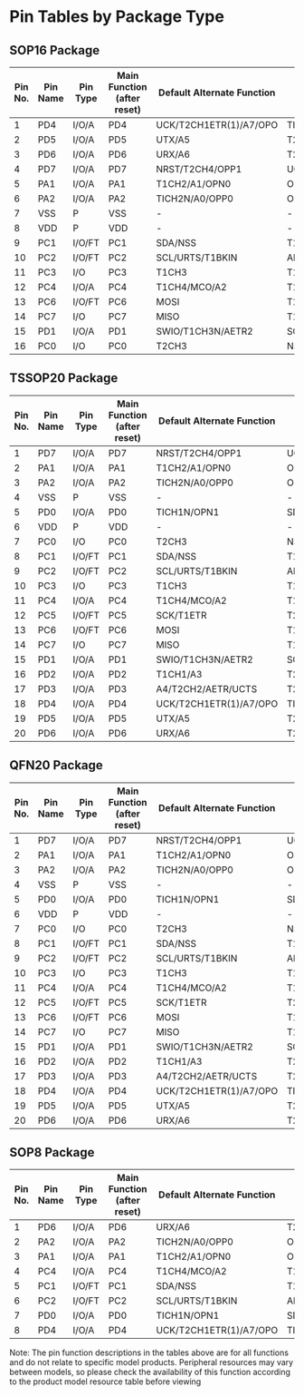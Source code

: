 # Pin Tables by Package Type

## SOP16 Package

| Pin No. | Pin Name | Pin Type | Main Function (after reset) | Default Alternate Function | Remapping Function |
|---------|----------|----------|----------------------------|---------------------------|-------------------|
| 1       | PD4      | I/O/A    | PD4                        | UCK/T2CH1ETR(1)/A7/OPO    | TIETR_2/T1CH4_3   |
| 2       | PD5      | I/O/A    | PD5                        | UTX/A5                    | T2CH4_3/URX_2     |
| 3       | PD6      | I/O/A    | PD6                        | URX/A6                    | T2CH3_3/UTX_2     |
| 4       | PD7      | I/O/A    | PD7                        | NRST/T2CH4/OPP1           | UCK_1/UCK_2/T2CH4_2 |
| 5       | PA1      | I/O/A    | PA1                        | T1CH2/A1/OPN0             | OSCI/T1CH2_2      |
| 6       | PA2      | I/O/A    | PA2                        | TICH2N/A0/OPP0            | OSCO/AETR2_1/TICH2N_2 |
| 7       | VSS      | P        | VSS                        | -                         | -                 |
| 8       | VDD      | P        | VDD                        | -                         | -                 |
| 9       | PC1      | I/O/FT   | PC1                        | SDA/NSS                   | T1BKIN_1/T2CH4_1/T2CH1ETR(1)_2/URX_3/T2CH1ETR(1)_3/T1BKIN_3 |
| 10      | PC2      | I/O/FT   | PC2                        | SCL/URTS/T1BKIN           | AETR_1/T2CH2_1/T1ETR_3/URTS_1/T1BKIN_2 |
| 11      | PC3      | I/O      | PC3                        | T1CH3                     | T1CH1N_1/UCTS_1/T1CH3_2/T1CH1N_3 |
| 12      | PC4      | I/O/A    | PC4                        | T1CH4/MCO/A2              | T1CH2N_1/T1CH4_2/T1CH1_3 |
| 13      | PC6      | I/O/FT   | PC6                        | MOSI                      | T1CH1_1/UCTS_2/SDA_2/SDA_3/UCTS_3/T1CH3N_3/MOSI_1 |
| 14      | PC7      | I/O      | PC7                        | MISO                      | T1CH2_1/URTS_2/T2CH2_3/URTS_3/T1CH2_3/MISO_1 |
| 15      | PD1      | I/O/A    | PD1                        | SWIO/T1CH3N/AETR2         | SCL_1/URX_1/T1CH3N_1/T1CH3N_2 |
| 16      | PC0      | I/O      | PC0                        | T2CH3                     | NSS_1/UTX_3/T2CH3_2/T1CH3_1 |

## TSSOP20 Package

| Pin No. | Pin Name | Pin Type | Main Function (after reset) | Default Alternate Function | Remapping Function |
|---------|----------|----------|----------------------------|---------------------------|-------------------|
| 1       | PD7      | I/O/A    | PD7                        | NRST/T2CH4/OPP1           | UCK_1/UCK_2/T2CH4_2 |
| 2       | PA1      | I/O/A    | PA1                        | T1CH2/A1/OPN0             | OSCI/T1CH2_2      |
| 3       | PA2      | I/O/A    | PA2                        | TICH2N/A0/OPP0            | OSCO/AETR2_1/TICH2N_2 |
| 4       | VSS      | P        | VSS                        | -                         | -                 |
| 5       | PD0      | I/O/A    | PD0                        | TICH1N/OPN1               | SDA_1/UTX_1/TICH1N_2 |
| 6       | VDD      | P        | VDD                        | -                         | -                 |
| 7       | PC0      | I/O      | PC0                        | T2CH3                     | NSS_1/UTX_3/T2CH3_2/T1CH3_1 |
| 8       | PC1      | I/O/FT   | PC1                        | SDA/NSS                   | T1BKIN_1/T2CH4_1/T2CH1ETR(1)_2/URX_3/T2CH1ETR(1)_3/T1BKIN_3 |
| 9       | PC2      | I/O/FT   | PC2                        | SCL/URTS/T1BKIN           | AETR_1/T2CH2_1/T1ETR_3/URTS_1/T1BKIN_2 |
| 10      | PC3      | I/O      | PC3                        | T1CH3                     | T1CH1N_1/UCTS_1/T1CH3_2/T1CH1N_3 |
| 11      | PC4      | I/O/A    | PC4                        | T1CH4/MCO/A2              | T1CH2N_1/T1CH4_2/T1CH1_3 |
| 12      | PC5      | I/O/FT   | PC5                        | SCK/T1ETR                 | T2CH1ETR(1)_1/SCL_2/SCL_3/UCK_3/T1ETR_1/T1CH3_3/SCK_1 |
| 13      | PC6      | I/O/FT   | PC6                        | MOSI                      | T1CH1_1/UCTS_2/SDA_2/SDA_3/UCTS_3/T1CH3N_3/MOSI_1 |
| 14      | PC7      | I/O      | PC7                        | MISO                      | T1CH2_1/URTS_2/T2CH2_3/URTS_3/T1CH2_3/MISO_1 |
| 15      | PD1      | I/O/A    | PD1                        | SWIO/T1CH3N/AETR2         | SCL_1/URX_1/T1CH3N_1/T1CH3N_2 |
| 16      | PD2      | I/O/A    | PD2                        | T1CH1/A3                  | T2CH3_1/T1CH2N_3/T1CH1_2 |
| 17      | PD3      | I/O/A    | PD3                        | A4/T2CH2/AETR/UCTS        | T2CH2_2/T1CH4_1   |
| 18      | PD4      | I/O/A    | PD4                        | UCK/T2CH1ETR(1)/A7/OPO    | TIETR_2/T1CH4_3   |
| 19      | PD5      | I/O/A    | PD5                        | UTX/A5                    | T2CH4_3/URX_2     |
| 20      | PD6      | I/O/A    | PD6                        | URX/A6                    | T2CH3_3/UTX_2     |

## QFN20 Package

| Pin No. | Pin Name | Pin Type | Main Function (after reset) | Default Alternate Function | Remapping Function |
|---------|----------|----------|----------------------------|---------------------------|-------------------|
| 1       | PD7      | I/O/A    | PD7                        | NRST/T2CH4/OPP1           | UCK_1/UCK_2/T2CH4_2 |
| 2       | PA1      | I/O/A    | PA1                        | T1CH2/A1/OPN0             | OSCI/T1CH2_2      |
| 3       | PA2      | I/O/A    | PA2                        | TICH2N/A0/OPP0            | OSCO/AETR2_1/TICH2N_2 |
| 4       | VSS      | P        | VSS                        | -                         | -                 |
| 5       | PD0      | I/O/A    | PD0                        | TICH1N/OPN1               | SDA_1/UTX_1/TICH1N_2 |
| 6       | VDD      | P        | VDD                        | -                         | -                 |
| 7       | PC0      | I/O      | PC0                        | T2CH3                     | NSS_1/UTX_3/T2CH3_2/T1CH3_1 |
| 8       | PC1      | I/O/FT   | PC1                        | SDA/NSS                   | T1BKIN_1/T2CH4_1/T2CH1ETR(1)_2/URX_3/T2CH1ETR(1)_3/T1BKIN_3 |
| 9       | PC2      | I/O/FT   | PC2                        | SCL/URTS/T1BKIN           | AETR_1/T2CH2_1/T1ETR_3/URTS_1/T1BKIN_2 |
| 10      | PC3      | I/O      | PC3                        | T1CH3                     | T1CH1N_1/UCTS_1/T1CH3_2/T1CH1N_3 |
| 11      | PC4      | I/O/A    | PC4                        | T1CH4/MCO/A2              | T1CH2N_1/T1CH4_2/T1CH1_3 |
| 12      | PC5      | I/O/FT   | PC5                        | SCK/T1ETR                 | T2CH1ETR(1)_1/SCL_2/SCL_3/UCK_3/T1ETR_1/T1CH3_3/SCK_1 |
| 13      | PC6      | I/O/FT   | PC6                        | MOSI                      | T1CH1_1/UCTS_2/SDA_2/SDA_3/UCTS_3/T1CH3N_3/MOSI_1 |
| 14      | PC7      | I/O      | PC7                        | MISO                      | T1CH2_1/URTS_2/T2CH2_3/URTS_3/T1CH2_3/MISO_1 |
| 15      | PD1      | I/O/A    | PD1                        | SWIO/T1CH3N/AETR2         | SCL_1/URX_1/T1CH3N_1/T1CH3N_2 |
| 16      | PD2      | I/O/A    | PD2                        | T1CH1/A3                  | T2CH3_1/T1CH2N_3/T1CH1_2 |
| 17      | PD3      | I/O/A    | PD3                        | A4/T2CH2/AETR/UCTS        | T2CH2_2/T1CH4_1   |
| 18      | PD4      | I/O/A    | PD4                        | UCK/T2CH1ETR(1)/A7/OPO    | TIETR_2/T1CH4_3   |
| 19      | PD5      | I/O/A    | PD5                        | UTX/A5                    | T2CH4_3/URX_2     |
| 20      | PD6      | I/O/A    | PD6                        | URX/A6                    | T2CH3_3/UTX_2     |

## SOP8 Package

| Pin No. | Pin Name | Pin Type | Main Function (after reset) | Default Alternate Function | Remapping Function |
|---------|----------|----------|----------------------------|---------------------------|-------------------|
| 1       | PD6      | I/O/A    | PD6                        | URX/A6                    | T2CH3_3/UTX_2     |
| 2       | PA2      | I/O/A    | PA2                        | TICH2N/A0/OPP0            | OSCO/AETR2_1/TICH2N_2 |
| 3       | PA1      | I/O/A    | PA1                        | T1CH2/A1/OPN0             | OSCI/T1CH2_2      |
| 4       | PC4      | I/O/A    | PC4                        | T1CH4/MCO/A2              | T1CH2N_1/T1CH4_2/T1CH1_3 |
| 5       | PC1      | I/O/FT   | PC1                        | SDA/NSS                   | T1BKIN_1/T2CH4_1/T2CH1ETR(1)_2/URX_3/T2CH1ETR(1)_3/T1BKIN_3 |
| 6       | PC2      | I/O/FT   | PC2                        | SCL/URTS/T1BKIN           | AETR_1/T2CH2_1/T1ETR_3/URTS_1/T1BKIN_2 |
| 7       | PD0      | I/O/A    | PD0                        | TICH1N/OPN1               | SDA_1/UTX_1/TICH1N_2 |
| 8       | PD4      | I/O/A    | PD4                        | UCK/T2CH1ETR(1)/A7/OPO    | TIETR_2/T1CH4_3   |

Note: The pin function descriptions in the tables above are for all functions and do not relate to specific model products. Peripheral resources may vary between models, so please check the availability of this function according to the product model resource table before viewing